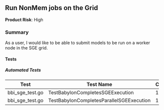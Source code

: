 ## Run NonMem jobs on the Grid
**Product Risk**: High

### Summary
As a user, I would like to be able to submit models to be run on a worker node in the SGE grid.

#### Tests

##### Automated Tests

Test | Test Name | Count
-----|-----------|-------
bbi_sge_test.go| TestBabylonCompletesSGEExecution | 1
bbi_sge_test.go| TestBabylonCompletesParallelSGEExecution | 1
